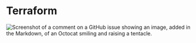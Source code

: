 # Terraform
![Screenshot of a comment on a GitHub issue showing an image, added in the Markdown, of an Octocat smiling and raising a tentacle.]([https://myoctocat.com/assets/images/base-octocat.svg](https://www.devopsschool.com/blog/wp-content/uploads/2023/04/terraform-workflow-1-1024x512.jpg)https://www.devopsschool.com/blog/wp-content/uploads/2023/04/terraform-workflow-1-1024x512.jpg](https://www.aviator.co/blog/wp-content/uploads/2023/01/terraform.png)https://www.aviator.co/blog/wp-content/uploads/2023/01/terraform.png)
